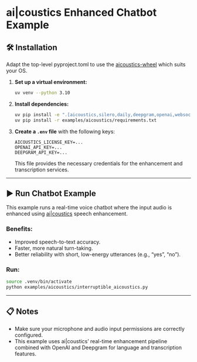 # ai|coustics Enhanced Chatbot Example

## 🛠 Installation

Adapt the top-level pyproject.toml to use the [aicoustics-wheel](https://github.com/ai-coustics/aic-sdk-py/releases/tag/v0.5.0a1) which suits your OS.

1. **Set up a virtual environment:**

    ```bash
    uv venv --python 3.10
    ````

2. **Install dependencies:**

    ```bash
    uv pip install -e ".[aicoustics,silero,daily,deepgram,openai,websocket,webrtc]"
    uv pip install -r examples/aicoustics/requirements.txt
    ```

3. **Create a `.env` file** with the following keys:

   ```
   AICOUSTICS_LICENSE_KEY=...
   OPENAI_API_KEY=...
   DEEPGRAM_API_KEY=...
   ```

   This file provides the necessary credentials for the enhancement and transcription services.

---

## ▶️ Run Chatbot Example

This example runs a real-time voice chatbot where the input audio is enhanced using [ai|coustics](https://www.ai-coustics.com/) speech enhancement.

### Benefits:

* Improved speech-to-text accuracy.
* Faster, more natural turn-taking.
* Better reliability with short, low-energy utterances (e.g., “yes”, “no”).

### Run:

```bash
source .venv/bin/activate
python examples/aicoustics/interruptible_aicoustics.py
```

---

## 📋 Notes

* Make sure your microphone and audio input permissions are correctly configured.
* This example uses ai|coustics’ real-time enhancement pipeline combined with OpenAI and Deepgram for language and transcription features.

